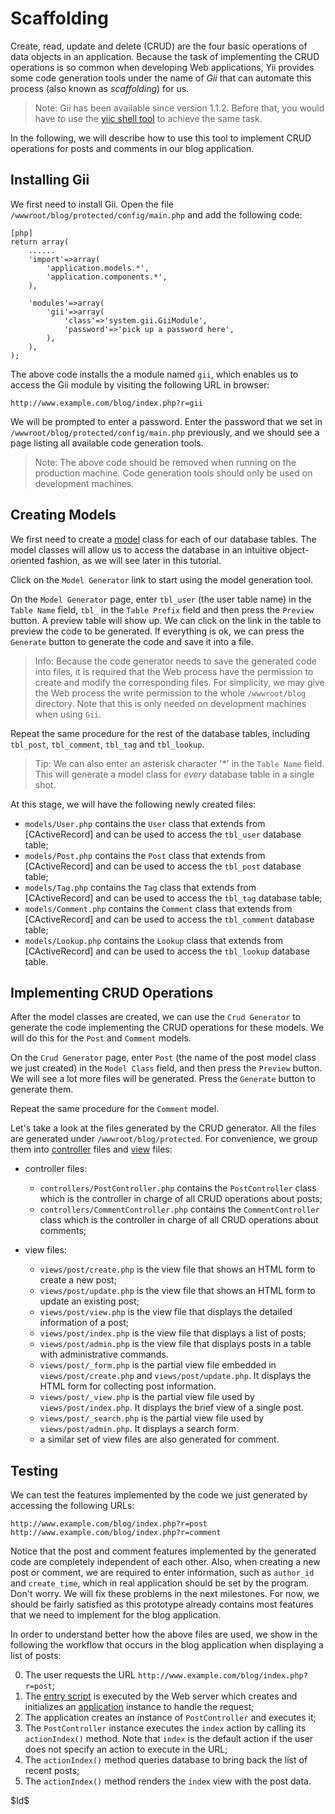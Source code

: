 Scaffolding
===========

Create, read, update and delete (CRUD) are the four basic operations of data objects in an application. Because the task of implementing the CRUD operations is so common when developing Web applications, Yii provides some code generation tools under the name of *Gii* that can automate this process (also known as *scaffolding*) for us.

> Note: Gii has been available since version 1.1.2. Before that, you would have to use the [yiic shell tool](http://www.yiiframework.com/doc/guide/quickstart.first-app-yiic) to achieve the same task.

In the following, we will describe how to use this tool to implement CRUD operations for posts and comments in our blog application.

Installing Gii
--------------

We first need to install Gii. Open the file `/wwwroot/blog/protected/config/main.php` and add the following code:

~~~
[php]
return array(
	......
	'import'=>array(
		'application.models.*',
		'application.components.*',
	),

	'modules'=>array(
		'gii'=>array(
			'class'=>'system.gii.GiiModule',
			'password'=>'pick up a password here',
		),
	),
);
~~~

The above code installs the a module named `gii`, which enables us to access the Gii module by visiting the following URL in browser:

~~~
http://www.example.com/blog/index.php?r=gii
~~~

We will be prompted to enter a password. Enter the password that we set in `/wwwroot/blog/protected/config/main.php` previously, and we should see a page listing all available code generation tools.

> Note: The above code should be removed when running on the production machine. Code generation tools should only be used on development machines.


Creating Models
---------------

We first need to create a [model](http://www.yiiframework.com/doc/guide/basics.model) class for each of our database tables. The model classes will allow us to access the database in an intuitive object-oriented fashion, as we will see later in this tutorial.

Click on the `Model Generator` link to start using the model generation tool.

On the `Model Generator` page, enter `tbl_user` (the user table name) in the `Table Name` field, `tbl_` in the `Table Prefix` field and then press the `Preview` button. A preview table will show up. We can click on the link in the table to preview the code to be generated. If everything is ok, we can press the `Generate` button to generate the code and save it into a file.

> Info: Because the code generator needs to save the generated code into files, it is required that the Web process have the permission to create and modify the corresponding files. For simplicity, we may give the Web process the write permission to the whole `/wwwroot/blog` directory. Note that this is only needed on development machines when using `Gii`.

Repeat the same procedure for the rest of the database tables, including  `tbl_post`, `tbl_comment`, `tbl_tag` and `tbl_lookup`.

> Tip: We can also enter an asterisk character '\*' in the `Table Name` field. This will generate a model class for *every* database table in a single shot.

At this stage, we will have the following newly created files:

 * `models/User.php` contains the `User` class that extends from [CActiveRecord] and can be used to access the `tbl_user` database table;
 * `models/Post.php` contains the `Post` class that extends from [CActiveRecord] and can be used to access the `tbl_post` database table;
 * `models/Tag.php` contains the `Tag` class that extends from [CActiveRecord] and can be used to access the `tbl_tag` database table;
 * `models/Comment.php` contains the `Comment` class that extends from [CActiveRecord] and can be used to access the `tbl_comment` database table;
 * `models/Lookup.php` contains the `Lookup` class that extends from [CActiveRecord] and can be used to access the `tbl_lookup` database table.


Implementing CRUD Operations
----------------------------

After the model classes are created, we can use the `Crud Generator` to generate the code implementing the CRUD operations for these models. We will do this for the `Post` and `Comment` models.

On the `Crud Generator` page, enter `Post` (the name of the post model class we just created) in the `Model Class` field, and then press the `Preview` button. We will see a lot more files will be generated. Press the `Generate` button to generate them.

Repeat the same procedure for the `Comment` model.

Let's take a look at the files generated by the CRUD generator. All the files are generated under `/wwwroot/blog/protected`. For convenience, we group them into [controller](http://www.yiiframework.com/doc/guide/basics.controller) files and [view](http://www.yiiframework.com/doc/guide/basics.view) files:

 - controller files:
	 * `controllers/PostController.php` contains the `PostController` class which is the controller in charge of all CRUD operations about posts;
	 * `controllers/CommentController.php` contains the `CommentController` class which is the controller in charge of all CRUD operations about comments;

 - view files:
	 * `views/post/create.php` is the view file that shows an HTML form to create a new post;
	 * `views/post/update.php` is the view file that shows an HTML form to update an existing post;
	 * `views/post/view.php` is the view file that displays the detailed information of a post;
	 * `views/post/index.php` is the view file that displays a list of posts;
	 * `views/post/admin.php` is the view file that displays posts in a table with administrative commands.
	 * `views/post/_form.php` is the partial view file embedded in `views/post/create.php` and `views/post/update.php`. It displays the HTML form for collecting post information.
	 * `views/post/_view.php` is the partial view file used by `views/post/index.php`. It displays the brief view of a single post.
	 * `views/post/_search.php` is the partial view file used by `views/post/admin.php`. It displays a search form.
	 * a similar set of view files are also generated for comment.


Testing
-------

We can test the features implemented by the code we just generated by accessing the following URLs:

~~~
http://www.example.com/blog/index.php?r=post
http://www.example.com/blog/index.php?r=comment
~~~

Notice that the post and comment features implemented by the generated code are completely independent of each other. Also, when creating a new post or comment, we are required to enter information, such as `author_id` and `create_time`, which in real application should be set by the program. Don't worry. We will fix these problems in the next milestones. For now, we should be fairly satisfied as this prototype already contains most features that we need to implement for the blog application.


In order to understand better how the above files are used, we show in the following the workflow that occurs in the blog application when displaying a list of posts:

 0. The user requests the URL `http://www.example.com/blog/index.php?r=post`;
 1. The [entry script](http://www.yiiframework.com/doc/guide/basics.entry) is executed by the Web server which creates and initializes an [application](http://www.yiiframework.com/doc/guide/basics.application) instance to handle the request;
 2. The application creates an instance of `PostController` and executes it;
 3. The `PostController` instance executes the `index` action by calling its `actionIndex()` method. Note that `index` is the default action if the user does not specify an action to execute in the URL;
 4. The `actionIndex()` method queries database to bring back the list of recent posts;
 5. The `actionIndex()` method renders the `index` view with the post data.


<div class="revision">$Id$</div>